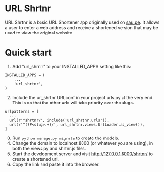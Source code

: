 # URL Shrtnr

URL Shrtnr is a basic URL Shortener app originally used on <a href="http://sau.pe/shrtnr/" target="_blank">sau.pe</a>. It allows a user to enter a web address and receive a shortened version that may be used to view the original website.

Quick start
===========

1. Add "url_shrntr" to your INSTALLED_APPS setting like this:
```
INSTALLED_APPS = (
    ...
    'url_shrtnr',
)
```

2. Include the url_shrtnr URLconf in your project urls.py at the very end. This is so that the other urls will take priority over the slugs.
```
urlpatterns = [
  ...
  url(r'^shrtnr/', include('url_shrtnr.urls')),
  url(r'^(?P<slug>.+)/', url_shrtnr.views.UrlLoader.as_view()),
]
```

3. Run `python manage.py migrate` to create the models.
4. Change the domain to localhost:8000 (or whatever you are using), in both the views.py and shrtnr.js files.
5. Start the development server and visit http://127.0.0.1:8000/shrtnr/ to create a shortened url.
6. Copy the link and paste it into the browser.
